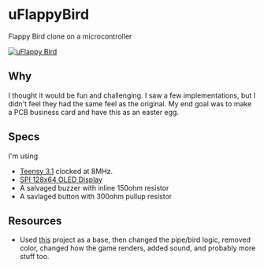 # uFlappyBird
Flappy Bird clone on a microcontroller

[![uFlappy Bird](http://img.youtube.com/vi/RlNqW_0qTrA/0.jpg)](http://www.youtube.com/watch?v=RlNqW_0qTrA)


## Why
I thought it would be fun and challenging.
I saw a few implementations, but I didn't feel they had the same feel as the original.
My end goal was to make a PCB business card and have this as an easter egg.

## Specs
I'm using
- [Teensy 3.1](https://www.pjrc.com/store/teensy32.html) clocked at 8MHz.
- [SPI 128x64 OLED Display](https://www.adafruit.com/product/326)
- A salvaged buzzer with inline 150ohm resistor
- A savlaged button with 300ohm pullup resistor

## Resources
- Used [this](https://github.com/mrt-prodz/ATmega328-Flappy-Bird-Clone) project as a base, then changed the pipe/bird logic, removed color, changed how the game renders, added sound, and probably more stuff too.

